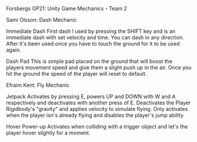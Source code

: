 Forsbergs GP21: Unity Game Mechanics - Team 2


Sami Olsson: Dash Mechanic 

Immediate Dash
First dash I used by pressing the SHIFT key and is an immediate dash with set velocity and time. You can dash in any direction. After it's been used once you have to touch the ground for it to be used again.

Dash Pad
This is simple pad placed on the ground that will boost the players movement speed and give them a slight push up in the air. Once you hit the ground the speed of the player will reset to default.


Efraim Kent: Fly Mechanic

Jetpack
Activates by pressing E, powers UP and DOWN with W and A respectively and deactivates with another press of E. Deactivates the Player Rigidbody's "gravity" and applies velocity to simulate flying. Only activates when the player isn's already flying and disables the player's jump ability.

Hover Power-up
Activates when colliding with a trigger object and let's the player hover slightly for a moment.